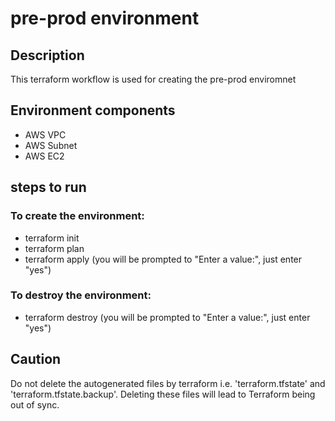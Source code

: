 # pre-prod environment

## Description
This terraform workflow is used for creating the pre-prod enviromnet

## Environment components
* AWS VPC
* AWS Subnet
* AWS EC2

## steps to run

### To create the environment:
* terraform init
* terraform plan
* terraform apply (you will be prompted to "Enter a value:", just enter "yes")

### To destroy the environment:
* terraform destroy (you will be prompted to "Enter a value:", just enter "yes")

## Caution
Do not delete the autogenerated files by terraform i.e. 'terraform.tfstate' and 'terraform.tfstate.backup'. Deleting these files will lead to Terraform being out of sync.
